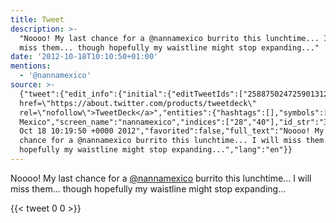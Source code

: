 ```yaml
---
title: Tweet
description: >-
  "Noooo! My last chance for a @nannamexico burrito this lunchtime... I will
  miss them... though hopefully my waistline might stop expanding..."
date: '2012-10-18T10:10:50+01:00'
mentions:
  - '@nannamexico'
source: >-
  {"tweet":{"edit_info":{"initial":{"editTweetIds":["258875024725901312"],"editableUntil":"2012-10-18T11:19:50.217Z","editsRemaining":"5","isEditEligible":true}},"retweeted":false,"source":"<a
  href=\"https://about.twitter.com/products/tweetdeck\"
  rel=\"nofollow\">TweetDeck</a>","entities":{"hashtags":[],"symbols":[],"user_mentions":[{"name":"Nanna
  Mexico","screen_name":"nannamexico","indices":["28","40"],"id_str":"37252625","id":"37252625"}],"urls":[]},"display_text_range":["0","140"],"favorite_count":"0","id_str":"258875024725901312","truncated":false,"retweet_count":"0","id":"258875024725901312","created_at":"Thu
  Oct 18 10:19:50 +0000 2012","favorited":false,"full_text":"Noooo! My last
  chance for a @nannamexico burrito this lunchtime... I will miss them... though
  hopefully my waistline might stop expanding...","lang":"en"}}
---
```

Noooo! My last chance for a [@nannamexico](https://twitter.com/@nannamexico) burrito this lunchtime... I will miss them... though hopefully my waistline might stop expanding...
    
{{< tweet 0 0 >}}
    
